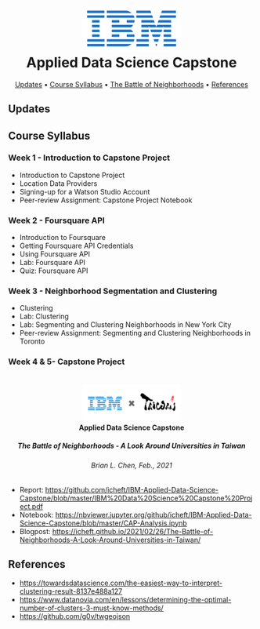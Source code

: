 <h1 align='center'>
<br>
<img src="assets/IBM-Logo.png" alt="IBM Course" width="200">
<br>
 Applied Data Science Capstone
</h1>
<p align="center">
  <a href="#updates">Updates</a> • 
  <a href="#course-syllabus">Course Syllabus</a> • 
  <a href="#the-battle-of-neighborhoods">The Battle of Neighborhoods</a> • 
  <a href="#references">References</a>
</p>

## Updates

## Course Syllabus
### Week 1 - Introduction to Capstone Project

+ Introduction to Capstone Project
+ Location Data Providers
+ Signing-up for a Watson Studio Account
+ Peer-review Assignment: Capstone Project Notebook
### Week 2 - Foursquare API

+ Introduction to Foursquare
+ Getting Foursquare API Credentials
+ Using Foursquare API
+ Lab: Foursquare API
+ Quiz: Foursquare API


### Week 3 - Neighborhood Segmentation and Clustering

+ Clustering
+ Lab: Clustering
+ Lab: Segmenting and Clustering Neighborhoods in New York City
+ Peer-review Assignment: Segmenting and Clustering Neighborhoods in Toronto
### Week 4 & 5- Capstone Project

<h4 align='center'>
<br>
    <img src="./assets/ibm_x_taiwan.png" alt="IBM Course" width="200">
<br>
    Applied Data Science Capstone
</h4>


<h5 align='center'>
The Battle of Neighborhoods - A Look Around Universities in Taiwan
</h5>

<h6 align='center'>
    Brian L. Chen, Feb., 2021
</h6>

+ Report: <https://github.com/icheft/IBM-Applied-Data-Science-Capstone/blob/master/IBM%20Data%20Science%20Capstone%20Project.pdf>
+ Notebook: <https://nbviewer.jupyter.org/github/icheft/IBM-Applied-Data-Science-Capstone/blob/master/CAP-Analysis.ipynb>
+ Blogpost: <https://icheft.github.io/2021/02/26/The-Battle-of-Neighborhoods-A-Look-Around-Universities-in-Taiwan/>

## References
+ <https://towardsdatascience.com/the-easiest-way-to-interpret-clustering-result-8137e488a127>
+ <https://www.datanovia.com/en/lessons/determining-the-optimal-number-of-clusters-3-must-know-methods/>
+ <https://github.com/g0v/twgeojson>